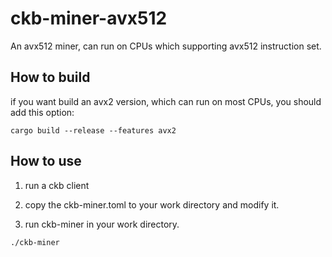 # ckb-miner-avx512

An avx512 miner, can run on CPUs which supporting avx512 instruction set.

## How to build
if you want build an avx2 version, which can run on most CPUs, you should add this option:

```
cargo build --release --features avx2
```

## How to use

1. run a ckb client

2. copy the ckb-miner.toml to your work directory and modify it.

3. run ckb-miner in your work directory.

```
./ckb-miner
```